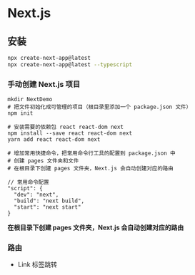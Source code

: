 # Next.js

## 安装

```sh
npx create-next-app@latest
npx create-next-app@latest --typescript
```

### 手动创建 Next.js 项目

```SH
mkdir NextDemo
# 把文件初始化成可管理的项目（根目录里添加一个 package.json 文件）
npm init

# 安装需要的依赖包 react react-dom next
npm install --save react react-dom next
yarn add react react-dom next

# 增加常用快捷命令，把常用命令行工具的配置到 package.json 中
# 创建 pages 文件夹和文件
# 在根目录下创建 pages 文件夹，Next.js 会自动创建对应的路由

```

```JS
// 常用命令配置
"script": {
  "dev": "next",
  "build": "next build",
  "start": "next start"
}
```

**在根目录下创建 pages 文件夹，Next.js 会自动创建对应的路由**

### 路由

- Link 标签跳转
